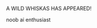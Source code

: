 A WILD WHISKAS HAS APPEARED!

noob ai enthusiast



<!---
Whiskas101/Whiskas101 is a ✨ special ✨ repository because its `README.md` (this file) appears on your GitHub profile.
You can click the Preview link to take a look at your changes.
--->
